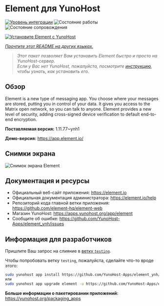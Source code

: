 <!--
Важно: этот README был автоматически сгенерирован <https://github.com/YunoHost/apps/tree/master/tools/readme_generator>
Он НЕ ДОЛЖЕН редактироваться вручную.
-->

# Element для YunoHost

[![Уровень интеграции](https://dash.yunohost.org/integration/element.svg)](https://ci-apps.yunohost.org/ci/apps/element/) ![Состояние работы](https://ci-apps.yunohost.org/ci/badges/element.status.svg) ![Состояние сопровождения](https://ci-apps.yunohost.org/ci/badges/element.maintain.svg)

[![Установите Element с YunoHost](https://install-app.yunohost.org/install-with-yunohost.svg)](https://install-app.yunohost.org/?app=element)

*[Прочтите этот README на других языках.](./ALL_README.md)*

> *Этот пакет позволяет Вам установить Element быстро и просто на YunoHost-сервер.*  
> *Если у Вас нет YunoHost, пожалуйста, посмотрите [инструкцию](https://yunohost.org/install), чтобы узнать, как установить его.*

## Обзор

Element is a new type of messaging app. You choose where your messages are stored, putting you in control of your data. It gives you access to the Matrix open network, so you can talk to anyone. Element provides a new level of security, adding cross-signed device verification to default end-to-end encryption.

**Поставляемая версия:** 1.11.77~ynh1

**Демо-версия:** <https://app.element.io/>

## Снимки экрана

![Снимок экрана Element](./doc/screenshots/homepage-all-platforms-1_1.png)

## Документация и ресурсы

- Официальный веб-сайт приложения: <https://element.io>
- Официальная документация администратора: <https://element.io/help>
- Репозиторий кода главной ветки приложения: <https://github.com/element-hq/element-web>
- Магазин YunoHost: <https://apps.yunohost.org/app/element>
- Сообщите об ошибке: <https://github.com/YunoHost-Apps/element_ynh/issues>

## Информация для разработчиков

Пришлите Ваш запрос на слияние в [ветку `testing`](https://github.com/YunoHost-Apps/element_ynh/tree/testing).

Чтобы попробовать ветку `testing`, пожалуйста, сделайте что-то вроде этого:

```bash
sudo yunohost app install https://github.com/YunoHost-Apps/element_ynh/tree/testing --debug
или
sudo yunohost app upgrade element -u https://github.com/YunoHost-Apps/element_ynh/tree/testing --debug
```

**Больше информации о пакетировании приложений:** <https://yunohost.org/packaging_apps>
